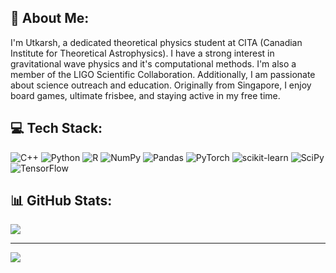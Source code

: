 ## 💫 About Me:
I'm Utkarsh, a dedicated theoretical physics student at CITA (Canadian Institute for Theoretical Astrophysics). 
I have a strong interest in gravitational wave physics and it's computational methods.
I'm also a member of the LIGO Scientific Collaboration.
Additionally, I am passionate about science outreach and education.
Originally from Singapore, I enjoy board games, ultimate frisbee, and staying active in my free time.


## 💻 Tech Stack:
![C++](https://img.shields.io/badge/c++-%2300599C.svg?style=for-the-badge&logo=c%2B%2B&logoColor=white) ![Python](https://img.shields.io/badge/python-3670A0?style=for-the-badge&logo=python&logoColor=ffdd54) ![R](https://img.shields.io/badge/r-%23276DC3.svg?style=for-the-badge&logo=r&logoColor=white) ![NumPy](https://img.shields.io/badge/numpy-%23013243.svg?style=for-the-badge&logo=numpy&logoColor=white) ![Pandas](https://img.shields.io/badge/pandas-%23150458.svg?style=for-the-badge&logo=pandas&logoColor=white) ![PyTorch](https://img.shields.io/badge/PyTorch-%23EE4C2C.svg?style=for-the-badge&logo=PyTorch&logoColor=white) ![scikit-learn](https://img.shields.io/badge/scikit--learn-%23F7931E.svg?style=for-the-badge&logo=scikit-learn&logoColor=white) ![SciPy](https://img.shields.io/badge/SciPy-%230C55A5.svg?style=for-the-badge&logo=scipy&logoColor=%white) ![TensorFlow](https://img.shields.io/badge/TensorFlow-%23FF6F00.svg?style=for-the-badge&logo=TensorFlow&logoColor=white)
## 📊 GitHub Stats:

[//]: # (![]&#40;https://github-readme-stats.vercel.app/api?username=utkarsh7236&theme=dark&hide_border=false&include_all_commits=true&count_private=true&#41;<br/>)
![](https://github-readme-streak-stats.herokuapp.com/?user=utkarsh7236&theme=dark&hide_border=false)<br/>

[//]: # (![]&#40;https://github-readme-stats.vercel.app/api/top-langs/?username=utkarsh7236&theme=dark&hide_border=false&include_all_commits=true&count_private=true&layout=compact&#41;)

---
[![](https://visitcount.itsvg.in/api?id=utkarsh7236&label=Profile%20Views&color=0&icon=0&pretty=true)](https://visitcount.itsvg.in)
<!-- Proudly created with GPRM ( https://gprm.itsvg.in ) -->
